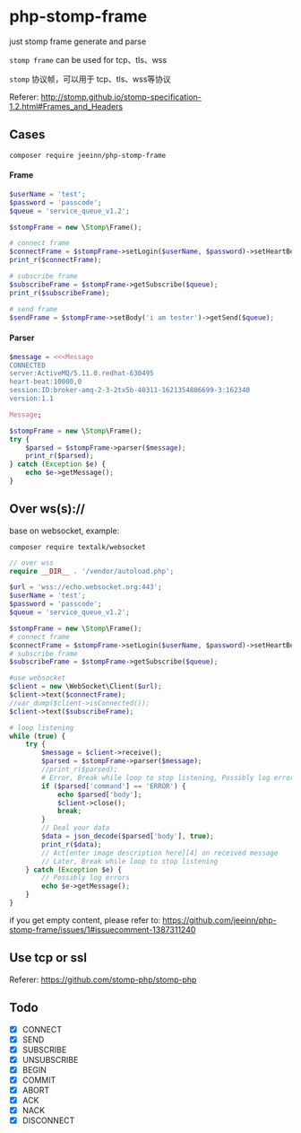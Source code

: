 # php-stomp-frame
just stomp frame generate and parse

`stomp frame` can be used for tcp、tls、wss

`stomp` 协议帧，可以用于 tcp、tls、wss等协议

Referer: http://stomp.github.io/stomp-specification-1.2.html#Frames_and_Headers

## Cases
`composer require jeeinn/php-stomp-frame`

#### Frame

```php
$userName = 'test';
$password = 'passcode';
$queue = 'service_queue_v1.2';

$stompFrame = new \Stomp\Frame();

# connect frame
$connectFrame = $stompFrame->setLogin($userName, $password)->setHeartBeat(0, 10000)->getConnect();
print_r($connectFrame);

# subscribe frame
$subscribeFrame = $stompFrame->getSubscribe($queue);
print_r($subscribeFrame);

# send frame
$sendFrame = $stompFrame->setBody('i am tester')->getSend($queue);
```
#### Parser

```php
$message = <<<Message
CONNECTED
server:ActiveMQ/5.11.0.redhat-630495
heart-beat:10000,0
session:ID:broker-amq-2-3-2tx5b-40311-1621354806699-3:162340
version:1.1

Message;

$stompFrame = new \Stomp\Frame();
try {
    $parsed = $stompFrame->parser($message);
    print_r($parsed);
} catch (Exception $e) {
    echo $e->getMessage();
}
```

## Over ws(s)://

base on websocket, example:

`composer require textalk/websocket`

```php
// over wss
require __DIR__ . '/vendor/autoload.php';

$url = 'wss://echo.websocket.org:443';
$userName = 'test';
$password = 'passcode';
$queue = 'service_queue_v1.2';

$stompFrame = new \Stomp\Frame();
# connect frame
$connectFrame = $stompFrame->setLogin($userName, $password)->setHeartBeat(0, 10000)->getConnect();
# subscribe frame
$subscribeFrame = $stompFrame->getSubscribe($queue);

#use websocket
$client = new \WebSocket\Client($url);
$client->text($connectFrame);
//var_dump($client->isConnected());
$client->text($subscribeFrame);

# loop listening
while (true) {
    try {
        $message = $client->receive();
        $parsed = $stompFrame->parser($message);
        //print_r($parsed);
        # Error, Break while loop to stop listening, Possibly log errors
        if ($parsed['command'] == 'ERROR') {
            echo $parsed['body'];
            $client->close();
            break;
        }
        // Deal your data
        $data = json_decode($parsed['body'], true);
        print_r($data);
        // Act[enter image description here][4] on received message
        // Later, Break while loop to stop listening
    } catch (Exception $e) {
        // Possibly log errors
        echo $e->getMessage();
    }
}
```
if you get empty content, please refer to: https://github.com/jeeinn/php-stomp-frame/issues/1#issuecomment-1387311240

## Use tcp or ssl

Referer: https://github.com/stomp-php/stomp-php

## Todo
- [x] CONNECT
- [x] SEND
- [x] SUBSCRIBE
- [x] UNSUBSCRIBE
- [x] BEGIN
- [x] COMMIT
- [x] ABORT
- [x] ACK
- [x] NACK
- [x] DISCONNECT
